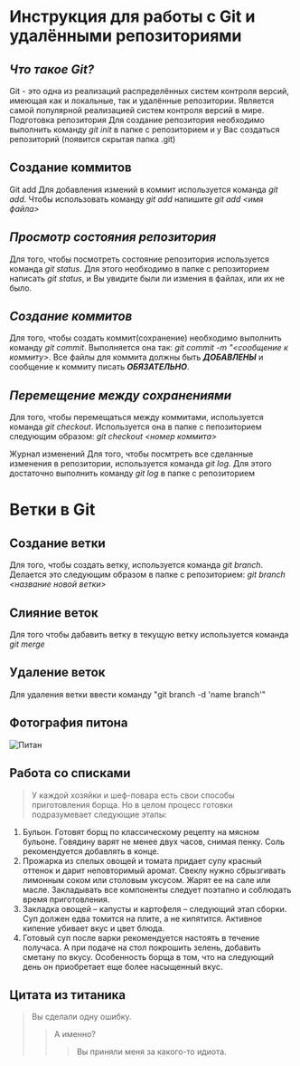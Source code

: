 # Инструкция для работы с Git и удалёнными репозиториями

## *Что такое Git?*
Git - это одна из реализаций распределённых систем контроля версий, имеющая как и локальные, так и удалённые репозитории. Является самой популярной реализацией систем контроля версий в мире.
Подготовка репозитория
Для создание репозитория необходимо выполнить команду *git init*  в папке с репозиторием и у Вас создаться репозиторий (появится скрытая папка .git)

## Создание коммитов

Git add
Для добавления измений в коммит используется команда *git add*. Чтобы использовать команду *git add* напишите *git add <имя файла>*

## *Просмотр состояния репозитория*
Для того, чтобы посмотреть состояние репозитория используется команда *git status*. Для этого необходимо в папке с репозиторием написать *git status*, и Вы увидите были ли измения в файлах, или их не было.

## *Создание коммитов*
Для того, чтобы создать коммит(сохранение) необходимо выполнить команду *git commit*. Выполняется она так: *git commit -m "<сообщение к коммиту>*. Все файлы для коммита должны быть ***ДОБАВЛЕНЫ*** и сообщение к коммиту писать ***ОБЯЗАТЕЛЬНО***.

## *Перемещение между сохранениями*
Для того, чтобы перемещаться между коммитами, используется команда *git checkout*. Используется она в папке с пепозиторием следующим образом: *git checkout <номер коммита>*

Журнал изменений
Для того, чтобы посмтреть все сделанные изменения в репозитории, используется команда *git log*. Для этого достаточно выполнить команду *git log* в папке с репозиторием

# Ветки в Git

## Создание ветки

Для того, чтобы создать ветку, используется команда *git branch*. Делается это следующим образом в папке с репозиторием: *git branch <название новой ветки>*

## Слияние веток

Для того чтобы дабавить ветку в текущую ветку используется команда *git merge <name branch>*

## Удаление веток
Для удаления ветки ввести команду "git branch -d 'name branch'"


## Фотография питона

![Питан](https://fotovmire.ru/wp-content/uploads/2019/12/28112/krasivyj-okras-pitona.jpg)

## Работа со списками

> У каждой хозяйки и шеф-повара есть свои способы приготовления борща. Но в целом процесс готовки подразумевает следующие этапы:
1) Бульон. Готовят борщ по классическому рецепту на мясном бульоне. Говядину варят не менее двух часов, снимая пенку. Соль рекомендуется добавлять в конце.
2) Прожарка из спелых овощей и томата придает супу красный оттенок и дарит неповторимый аромат. Свеклу нужно сбрызгивать лимонным соком или столовым уксусом. Жарят ее на сале или масле. Закладывать все компоненты следует поэтапно и соблюдать время приготовления.
3) Закладка овощей – капусты и картофеля – следующий этап сборки. Суп должен едва томится на плите, а не кипятится. Активное кипение убивает вкус и цвет блюда.
4) Готовый суп после варки рекомендуется настоять в течение получаса. А при подаче на стол покрошить зелень, добавить сметану по вкусу. Особенность борща в том, что на следующий день он приобретает еще более насыщенный вкус.

## Цитата из титаника

> Вы сделали одну ошибку.
>>А именно?
>>> Вы приняли меня за какого-то идиота.
